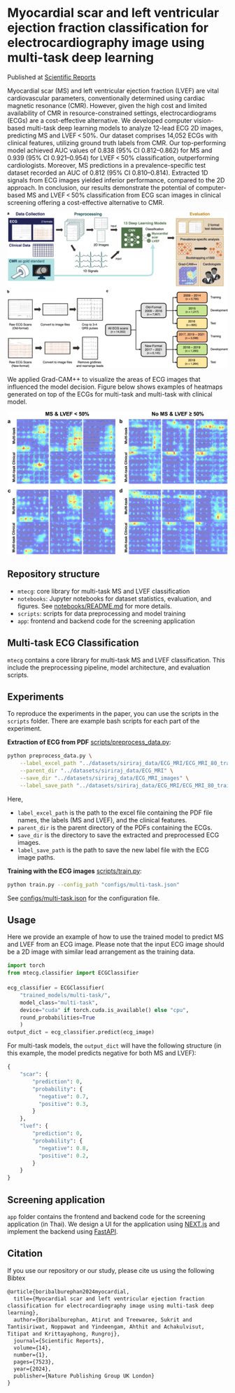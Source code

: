 # Myocardial scar and left ventricular ejection fraction classification for electrocardiography image using multi-task deep learning

Published at [Scientific Reports](https://www.nature.com/articles/s41598-024-58131-6)

Myocardial scar (MS) and left ventricular ejection fraction (LVEF) are vital cardiovascular parameters, conventionally determined using cardiac magnetic resonance (CMR). However, given the high cost and limited availability of CMR in resource-constrained settings, electrocardiograms (ECGs) are a cost-effective alternative. We developed computer vision-based multi-task deep learning models to analyze 12-lead ECG 2D images, predicting MS and LVEF < 50%. Our dataset comprises 14,052 ECGs with clinical features, utilizing ground truth labels from CMR. Our top-performing model achieved AUC values of 0.838 (95% CI 0.812–0.862) for MS and 0.939 (95% CI 0.921–0.954) for LVEF < 50% classification, outperforming cardiologists. Moreover, MS predictions in a prevalence-specific test dataset recorded an AUC of 0.812 (95% CI 0.810–0.814). Extracted 1D signals from ECG images yielded inferior performance, compared to the 2D approach. In conclusion, our results demonstrate the potential of computer-based MS and LVEF < 50% classification from ECG scan images in clinical screening offering a cost-effective alternative to CMR.

<img src="images/workflow.png"  width="700">

We applied Grad-CAM++ to visualize the areas of ECG images that influenced the model decision. Figure below shows examples of heatmaps generated on top of the ECGs for multi-task and multi-task with clinical model.

<img src="images/gradcam.png"  width="700">

## Repository structure

- `mtecg`: core library for multi-task MS and LVEF classification
- `notebooks`: Jupyter notebooks for dataset statistics, evaluation, and figures. See [notebooks/README.md](notebooks/README.md) for more details.
- `scripts`: scripts for data preprocessing and model training
- `app`: frontend and backend code for the screening application

## Multi-task ECG Classification

`mtecg` contains a core library for multi-task MS and LVEF classification. This include the preprocessing pipeline,
model architecture, and evaluation scripts.

## Experiments

To reproduce the experiments in the paper, you can use the scripts in the `scripts` folder.
There are example bash scripts for each part of the experiment.

**Extraction of ECG from PDF**
[scripts/preprocess_data.py](scripts/preprocess_data.py):

```bash
python preprocess_data.py \
	--label_excel_path "../datasets/siriraj_data/ECG_MRI/ECG_MRI_80_training_10_development_for_aj_my_220707.1.xlsx" \
	--parent_dir "../datasets/siriraj_data/ECG_MRI" \
	--save_dir "../datasets/siriraj_data/ECG_MRI_images" \
	--label_save_path "../datasets/siriraj_data/ECG_MRI/ECG_MRI_80_training_10_development_220707_image_labels.xlsx"
```

Here,
- `label_excel_path` is the path to the excel file containing the PDF file names, the labels (MS and LVEF), and the clinical features.
- `parent_dir` is the parent directory of the PDFs containing the ECGs.
- `save_dir` is the directory to save the extracted and preprocessed ECG images.
- `label_save_path` is the path to save the new label file with the ECG image paths.

**Training with the ECG images**
[scripts/train.py](scripts/train.py):

```bash
python train.py --config_path "configs/multi-task.json"
```
See [configs/multi-task.json](configs/multi-task.json) for the configuration file.

## Usage
Here we provide an example of how to use the trained model to predict MS and LVEF from an ECG image.
Please note that the input ECG image should be a 2D image with similar lead arrangement as the training data.

```python
import torch
from mtecg.classifier import ECGClassifier

ecg_classifier = ECGClassifier(
    "trained_models/multi-task/",
    model_class="multi-task",
    device="cuda" if torch.cuda.is_available() else "cpu",
    round_probabilities=True
    )
output_dict = ecg_classifier.predict(ecg_image)
```
For multi-task models, the `output_dict` will have the following structure (in this example, the model predicts negative for both MS and LVEF):

```python
{
    "scar": {
        "prediction": 0,
        "probability": {
          "negative": 0.7,
          "positive": 0.3,
        }
    },
    "lvef": {
        "prediction": 0,
        "probability": {
          "negative": 0.8,
          "positive": 0.2,
        }
    }
}
```

## Screening application

`app` folder contains the frontend and backend code for the screening application (in Thai).
We design a UI for the application using [NEXT.js](https://nextjs.org/) and implement the backend
using [FastAPI](https://fastapi.tiangolo.com/).


## Citation

If you use our repository or our study, please cite us using the following Bibtex

```
@article{boribalburephan2024myocardial,
  title={Myocardial scar and left ventricular ejection fraction classification for electrocardiography image using multi-task deep learning},
  author={Boribalburephan, Atirut and Treewaree, Sukrit and Tantisiriwat, Noppawat and Yindeengam, Ahthit and Achakulvisut, Titipat and Krittayaphong, Rungroj},
  journal={Scientific Reports},
  volume={14},
  number={1},
  pages={7523},
  year={2024},
  publisher={Nature Publishing Group UK London}
}
```